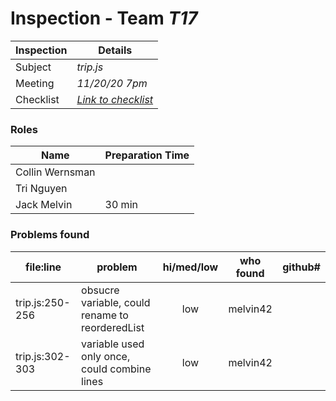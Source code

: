 # Inspection - Team *T17* 
 
| Inspection | Details |
| ----- | ----- |
| Subject | *trip.js* |
| Meeting | *11/20/20 7pm* |
| Checklist | *[Link to checklist](checklist.md)* |

### Roles

| Name | Preparation Time |
| ---- | ---- |
| Collin Wernsman |  |
| Tri Nguyen |  |
| Jack Melvin | 30 min |

### Problems found

| file:line | problem | hi/med/low | who found | github#  |
| --- | --- | :---: | :---: | --- |
| trip.js:250-256 | obsucre variable, could rename to reorderedList | low | melvin42 | |
| trip.js:302-303 | variable used only once, could combine lines | low | melvin42 | |
